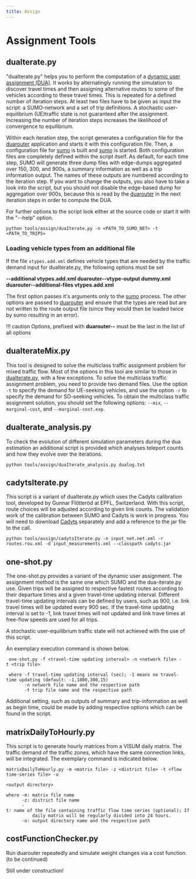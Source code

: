 ```yaml
---
title: Assign
---
```


# Assignment Tools

## duaIterate.py

"duaIterate.py" helps you to perform the computation of a [dynamic user
assignment (DUA)](../Demand/Dynamic_User_Assignment.md). It works by alternatingly running the simulation to
discover travel times and then assigning alternative routes to some of
the vehicles according to these travel times. This is repeated for a
defined number of iteration steps. At least two files have to be given
as input the script: a SUMO-network and a set of trip definitions. A
stochastic user-equilibrium (UE)traffic state is not guaranteed after
the assignment. Increasing the number of iteration steps increases the
likelihood of convergence to equilibrium.

Within each iteration step, the script generates a configuration file
for the [duarouter](../duarouter.md) application and starts it with
this configuration file. Then, a configuration file for
[sumo](../sumo.md) is built and [sumo](../sumo.md) is started.
Both configuration files are completely defined within the script itself.
As default, for each time step, SUMO will generate three dump files with
edge-dumps aggregated over 150, 300, and 900s, a summary information as
well as a trip information output. The names of these outputs are
numbered according to the iteration step. If you want to change the
outputs, you also have to take a look into the script, but you should
not disable the edge-based dump for aggregation over 900s, because this
is read by the [duarouter](../duarouter.md) in the next iteration
steps in order to compute the DUA.

For further options to the script look either at the source code or
start it with the "--help" option.

```
python tools/assign/duaIterate.py -n <PATH_TO_SUMO_NET> -t <PATH_TO_TRIPS>
```

### Loading vehicle types from an additional file

If the file `vtypes.add.xml` defines vehicle types that are needed by the traffic demand input for duaIterate.py, the following options must be set

**--additional vtypes.add.xml duarouter--vtype-output dummy.xml duarouter--additional-files vtypes.add.xml**

The first option passes it's arguments only to the [sumo](../sumo.md) process. The other options are passed to [duarouter](../duarouter.md) and ensure that the types are read but are not written to the route output file (since they would then be loaded twice by sumo resulting in an error).

!!! caution
    Options, prefixed with **duarouter--** must be the last in the list of all options


## duaIterateMix.py
This tool is designed to solve the multiclass traffic assignment problem for mixed traffic flow. Most of the options in this tool are similar to those in [duaIterate.py](#duaiteratepy), with a few exceptions. To solve the multiclass traffic assignment problem, you need to provide two demand files. Use the option `-t` to specify the demand for UE-seeking vehicles, and use the option `-r` to specify the demand for SO-seeking vehicles. To obtain the multiclass traffic assignment solution, you should set the following options: `--mix`, `--marginal-cost`, and `--marginal-cost.exp`.

## duaIterate_analysis.py

To check the evolution of different simulation parameters during the dua
estimation an additional script is provided which analyses teleport counts
and how they evolve over the iterations.

```
python tools/assign/duaIterate_analysis.py dualog.txt
```

## cadytsIterate.py

This script is a variant of duaIterate.py which uses the
Cadyts calibration tool, developed by Gunnar Flötteröd at EPFL,
Switzerland. With this script, route choices will be adjusted according
to given link counts. The validation work of the calibration between
SUMO and Cadyts is work in progress. You will need to download
[Cadyts](https://github.com/gunnarfloetteroed/java) separately and add a
reference to the jar file to the call.

```
python tools/assign/cadytsIterate.py -n input_net.net.xml -r routes.rou.xml -d input_measurements.xml --classpath cadyts.jar
```

## one-shot.py

The one-shot.py provides a variant of the dynamic user assignment. The
assignment method is the same one which SUMO and the dua-iterate.py use.
Given trips will be assigned to respective fastest routes according to
their departure times and a given travel-time updating interval.
Different travel-time updating intervals can be defined by users, such
as 900, i.e. link travel times will be updated every 900 sec. If the
travel-time updating interval is set to -1, link travel times will not
updated and link trave times at free-flow speeds are used for all trips.

A stochastic user-equilibrium traffic state will not achieved with the
use of this script.

An exemplary execution command is shown below.

```
 one-shot.py -f <travel-time updating interval> -n <network file> -t <trip file>

 where -f travel-time updating interval (sec); -1 means no travel-time updating (default: -1,1800,300,15)
       -n network file name and the respective path
       -t trip file name and the respective path
```

Additional setting, such as outputs of summary and trip-information as
well as begin time, could be made by adding respective options which can
be found in the script.

## matrixDailyToHourly.py

This script is to generate hourly matrices from a VISUM daily matrix.
The traffic demand of the traffic zones, which have the same connection
links, will be integrated. The exemplary command is indicated below.

```
matrixDailyToHourly.py -m <matrix file> -z <district file> -t <flow time-series file> -o 

<output directory>

where -m: matrix file name
      -z: district file name
      -t: name of the file containing traffic flow time series (optional); If not specified, the defined 
          daily matrix will be regularly divided into 24 hours.
      -o: output directory name and the respective path
```

## costFunctionChecker.py

Run duarouter repeatedly and simulate weight changes via a cost
function. (to be continued)

Still under construction\!
